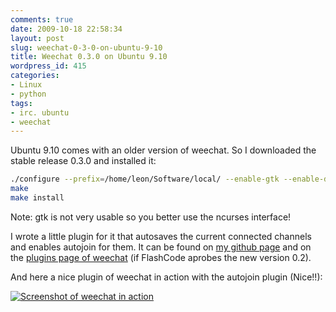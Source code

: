 ```yaml
---
comments: true
date: 2009-10-18 22:58:34
layout: post
slug: weechat-0-3-0-on-ubuntu-9-10
title: Weechat 0.3.0 on Ubuntu 9.10
wordpress_id: 415
categories:
- Linux
- python
tags:
- irc. ubuntu
- weechat
---
```


Ubuntu 9.10 comes with an older version of weechat. So I downloaded the stable release 0.3.0 and installed it:

```bash
./configure --prefix=/home/leon/Software/local/ --enable-gtk --enable-demo
make
make install
```

Note: gtk is not very usable so you better use the ncurses interface!

I wrote a little plugin for it that autosaves the current connected channels and enables autojoin for them. It can be found on [my github page](http://github.com/LeonB/weechat-autojoin/) and on the [plugins page of weechat](http://www.weechat.org/files/scripts/autojoin.py) (if FlashCode aprobes the new version 0.2).

And here a nice plugin of weechat in action with the autojoin plugin (Nice!!):


[![Screenshot of weechat in action](/images/uploads/2009/10/Screenshot.png)](/images/uploads/2009/10/Screenshot.png)
